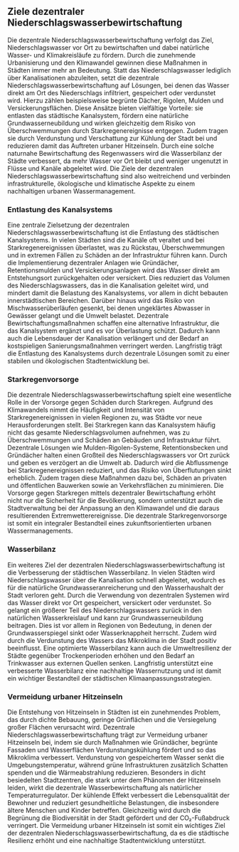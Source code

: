 ## Ziele dezentraler Niederschlagswasserbewirtschaftung

Die dezentrale Niederschlagswasserbewirtschaftung verfolgt das Ziel,
Niederschlagswasser vor Ort zu bewirtschaften und dabei natürliche
Wasser- und Klimakreisläufe zu fördern. Durch die zunehmende
Urbanisierung und den Klimawandel gewinnen diese Maßnahmen in Städten
immer mehr an Bedeutung. Statt das Niederschlagswasser lediglich über
Kanalisationen abzuleiten, setzt die dezentrale
Niederschlagswasserbewirtschaftung auf Lösungen, bei denen das Wasser
direkt am Ort des Niederschlags infiltriert, gespeichert oder verdunstet
wird. Hierzu zählen beispielsweise begrünte Dächer, Rigolen, Mulden und
Versickerungsflächen. Diese Ansätze bieten vielfältige Vorteile: sie
entlasten das städtische Kanalsystem, fördern eine natürliche
Grundwasserneubildung und wirken gleichzeitig dem Risiko von
Überschwemmungen durch Starkregenereignisse entgegen. Zudem tragen sie
durch Verdunstung und Verschattung zur Kühlung der Stadt bei und
reduzieren damit das Auftreten urbaner Hitzeinseln. Durch eine solche
naturnahe Bewirtschaftung des Regenwassers wird die Wasserbilanz der
Städte verbessert, da mehr Wasser vor Ort bleibt und weniger ungenutzt
in Flüsse und Kanäle abgeleitet wird. Die Ziele der dezentralen
Niederschlagswasserbewirtschaftung sind also weitreichend und verbinden
infrastrukturelle, ökologische und klimatische Aspekte zu einem
nachhaltigen urbanen Wassermanagement.

### Entlastung des Kanalsystems

Eine zentrale Zielsetzung der dezentralen
Niederschlagswasserbewirtschaftung ist die Entlastung des städtischen
Kanalsystems. In vielen Städten sind die Kanäle oft veraltet und bei
Starkregenereignissen überlastet, was zu Rückstau, Überschwemmungen und
in extremen Fällen zu Schäden an der Infrastruktur führen kann. Durch
die Implementierung dezentraler Anlagen wie Gründächer, Retentionsmulden
und Versickerungsanlagen wird das Wasser direkt am Entstehungsort
zurückgehalten oder versickert. Dies reduziert das Volumen des
Niederschlagswassers, das in die Kanalisation geleitet wird, und mindert
damit die Belastung des Kanalsystems, vor allem in dicht bebauten
innerstädtischen Bereichen. Darüber hinaus wird das Risiko von
Mischwasserüberläufen gesenkt, bei denen ungeklärtes Abwasser in
Gewässer gelangt und die Umwelt belastet. Dezentrale
Bewirtschaftungsmaßnahmen schaffen eine alternative Infrastruktur, die
das Kanalsystem ergänzt und es vor Überlastung schützt. Dadurch kann
auch die Lebensdauer der Kanalisation verlängert und der Bedarf an
kostspieligen Sanierungsmaßnahmen verringert werden. Langfristig trägt
die Entlastung des Kanalsystems durch dezentrale Lösungen somit zu einer
stabilen und ökologischen Stadtentwicklung bei.

### Starkregenvorsorge

Die dezentrale Niederschlagswasserbewirtschaftung spielt eine
wesentliche Rolle in der Vorsorge gegen Schäden durch Starkregen.
Aufgrund des Klimawandels nimmt die Häufigkeit und Intensität von
Starkregenereignissen in vielen Regionen zu, was Städte vor neue
Herausforderungen stellt. Bei Starkregen kann das Kanalsystem häufig
nicht das gesamte Niederschlagsvolumen aufnehmen, was zu
Überschwemmungen und Schäden an Gebäuden und Infrastruktur führt.
Dezentrale Lösungen wie Mulden-Rigolen-Systeme, Retentionsbecken und
Gründächer halten einen Großteil des Niederschlagswassers vor Ort zurück
und geben es verzögert an die Umwelt ab. Dadurch wird die Abflussmenge
bei Starkregenereignissen reduziert, und das Risiko von Überflutungen
sinkt erheblich. Zudem tragen diese Maßnahmen dazu bei, Schäden an
privaten und öffentlichen Bauwerken sowie an Verkehrsflächen zu
minimieren. Die Vorsorge gegen Starkregen mittels dezentraler
Bewirtschaftung erhöht nicht nur die Sicherheit für die Bevölkerung,
sondern unterstützt auch die Stadtverwaltung bei der Anpassung an den
Klimawandel und die daraus resultierenden Extremwetterereignisse. Die
dezentrale Starkregenvorsorge ist somit ein integraler Bestandteil eines
zukunftsorientierten urbanen Wassermanagements.

### Wasserbilanz

Ein weiteres Ziel der dezentralen Niederschlagswasserbewirtschaftung ist
die Verbesserung der städtischen Wasserbilanz. In vielen Städten wird
Niederschlagswasser über die Kanalisation schnell abgeleitet, wodurch es
für die natürliche Grundwasseranreicherung und den Wasserhaushalt der
Stadt verloren geht. Durch die Verwendung von dezentralen Systemen wird
das Wasser direkt vor Ort gespeichert, versickert oder verdunstet. So
gelangt ein größerer Teil des Niederschlagswassers zurück in den
natürlichen Wasserkreislauf und kann zur Grundwasserneubildung
beitragen. Dies ist vor allem in Regionen von Bedeutung, in denen der
Grundwasserspiegel sinkt oder Wasserknappheit herrscht. Zudem wird durch
die Verdunstung des Wassers das Mikroklima in der Stadt positiv
beeinflusst. Eine optimierte Wasserbilanz kann auch die Umweltresilienz
der Städte gegenüber Trockenperioden erhöhen und den Bedarf an
Trinkwasser aus externen Quellen senken. Langfristig unterstützt eine
verbesserte Wasserbilanz eine nachhaltige Wassernutzung und ist damit
ein wichtiger Bestandteil der städtischen Klimaanpassungsstrategien.

### Vermeidung urbaner Hitzeinseln

Die Entstehung von Hitzeinseln in Städten ist ein zunehmendes Problem,
das durch dichte Bebauung, geringe Grünflächen und die Versiegelung
großer Flächen verursacht wird. Dezentrale
Niederschlagswasserbewirtschaftung trägt zur Vermeidung urbaner
Hitzeinseln bei, indem sie durch Maßnahmen wie Gründächer, begrünte
Fassaden und Wasserflächen Verdunstungskühlung fördert und so das
Mikroklima verbessert. Verdunstung von gespeichertem Wasser senkt die
Umgebungstemperatur, während grüne Infrastrukturen zusätzlich Schatten
spenden und die Wärmeabstrahlung reduzieren. Besonders in dicht
besiedelten Stadtzentren, die stark unter dem Phänomen der Hitzeinseln
leiden, wirkt die dezentrale Wasserbewirtschaftung als natürlicher
Temperaturregulator. Der kühlende Effekt verbessert die Lebensqualität
der Bewohner und reduziert gesundheitliche Belastungen, die insbesondere
ältere Menschen und Kinder betreffen. Gleichzeitig wird durch die
Begrünung die Biodiversität in der Stadt gefördert und der
CO₂-Fußabdruck verringert. Die Vermeidung urbaner Hitzeinseln ist somit
ein wichtiges Ziel der dezentralen Niederschlagswasserbewirtschaftung,
da es die städtische Resilienz erhöht und eine nachhaltige
Stadtentwicklung unterstützt.